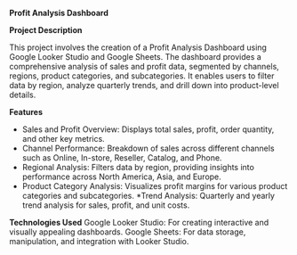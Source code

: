 **Profit Analysis Dashboard**

**Project Description**

This project involves the creation of a Profit Analysis Dashboard using Google Looker Studio and Google Sheets. The dashboard provides a comprehensive analysis of sales and profit data, segmented by channels, regions, product categories, and subcategories. It enables users to filter data by region, analyze quarterly trends, and drill down into product-level details.

**Features**
* Sales and Profit Overview: Displays total sales, profit, order quantity, and other key metrics.
* Channel Performance: Breakdown of sales across different channels such as Online, In-store, Reseller, Catalog, and Phone.
* Regional Analysis: Filters data by region, providing insights into performance across North America, Asia, and Europe.
* Product Category Analysis: Visualizes profit margins for various product categories and subcategories.
*Trend Analysis: Quarterly and yearly trend analysis for sales, profit, and unit costs.

**Technologies Used**
Google Looker Studio: For creating interactive and visually appealing dashboards.
Google Sheets: For data storage, manipulation, and integration with Looker Studio.

